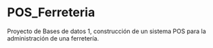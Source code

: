 # POS_Ferreteria
Proyecto de Bases de datos 1, construcción de un sistema POS para la administración de una ferretería.

